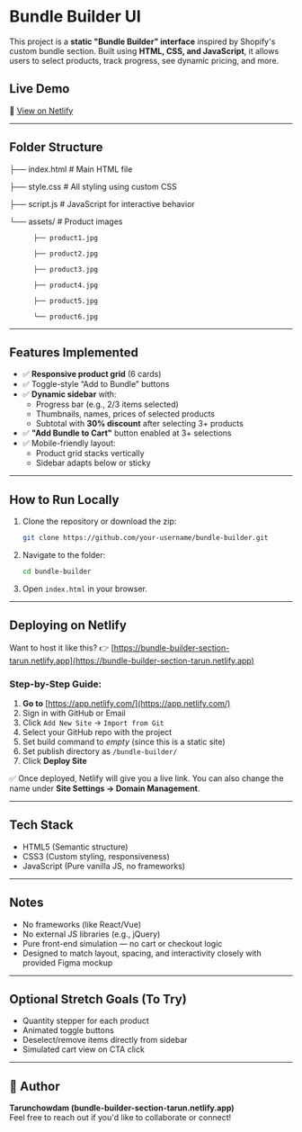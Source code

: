 # Bundle Builder UI

This project is a **static "Bundle Builder" interface** inspired by Shopify's custom bundle section. Built using **HTML, CSS, and JavaScript**, it allows users to select products, track progress, see dynamic pricing, and more.

##  Live Demo

🔗 [View on Netlify](https://bundle-builder-section-tarun.netlify.app/)

---

## Folder Structure

├── index.html # Main HTML file

├── style.css # All styling using custom CSS

├── script.js # JavaScript for interactive behavior

└── assets/ # Product images

          ├── product1.jpg

          ├── product2.jpg

          ├── product3.jpg

          ├── product4.jpg

          ├── product5.jpg
          
          └── product6.jpg

---

##  Features Implemented

- ✅ **Responsive product grid** (6 cards)
- ✅ Toggle-style “Add to Bundle” buttons
- ✅ **Dynamic sidebar** with:
  - Progress bar (e.g., 2/3 items selected)
  - Thumbnails, names, prices of selected products
  - Subtotal with **30% discount** after selecting 3+ products
- ✅ **"Add Bundle to Cart"** button enabled at 3+ selections
- ✅ Mobile-friendly layout:
  - Product grid stacks vertically
  - Sidebar adapts below or sticky

---

##  How to Run Locally

1. Clone the repository or download the zip:
    ```bash
    git clone https://github.com/your-username/bundle-builder.git
    ```

2. Navigate to the folder:
    ```bash
    cd bundle-builder
    ```

3. Open `index.html` in your browser.

---

##  Deploying on Netlify

Want to host it like this? 👉 [https://bundle-builder-section-tarun.netlify.app](https://bundle-builder-section-tarun.netlify.app)

### Step-by-Step Guide:

1. **Go to** [https://app.netlify.com/](https://app.netlify.com/)
2. Sign in with GitHub or Email
3. Click `Add New Site` → `Import from Git`
4. Select your GitHub repo with the project
5. Set build command to _empty_ (since this is a static site)
6. Set publish directory as `/bundle-builder/`
7. Click **Deploy Site**

✅ Once deployed, Netlify will give you a live link. You can also change the name under **Site Settings → Domain Management**.

---

##  Tech Stack

- HTML5 (Semantic structure)
- CSS3 (Custom styling, responsiveness)
- JavaScript (Pure vanilla JS, no frameworks)

---

##  Notes

- No frameworks (like React/Vue)
- No external JS libraries (e.g., jQuery)
- Pure front-end simulation — no cart or checkout logic
- Designed to match layout, spacing, and interactivity closely with provided Figma mockup

---

##  Optional Stretch Goals (To Try)

- Quantity stepper for each product
- Animated toggle buttons
- Deselect/remove items directly from sidebar
- Simulated cart view on CTA click

---

## 👤 Author

**Tarunchowdam (bundle-builder-section-tarun.netlify.app)**  
Feel free to reach out if you'd like to collaborate or connect!


